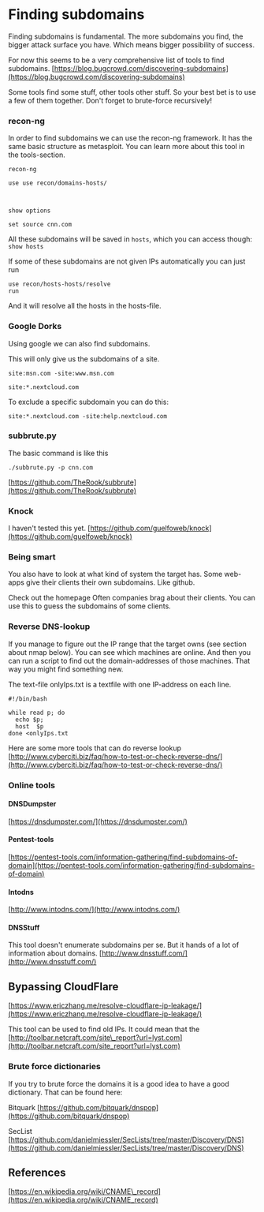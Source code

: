 # Finding subdomains

Finding subdomains is fundamental. The more subdomains you find, the bigger attack surface you have. Which means bigger possibility of success.

For now this seems to be a very comprehensive list of tools to find subdomains. [https://blog.bugcrowd.com/discovering-subdomains](https://blog.bugcrowd.com/discovering-subdomains)

Some tools find some stuff, other tools other stuff. So your best bet is to use a few of them together. Don't forget to brute-force recursively!

### recon-ng <a id="recon-ng"></a>

In order to find subdomains we can use the recon-ng framework. It has the same basic structure as metasploit. You can learn more about this tool in the tools-section.

```text
recon-ng

use use recon/domains-hosts/



show options

set source cnn.com
```

All these subdomains will be saved in `hosts`, which you can access though: `show hosts`

If some of these subdomains are not given IPs automatically you can just run

```text
use recon/hosts-hosts/resolve
run
```

And it will resolve all the hosts in the hosts-file.

### Google Dorks <a id="google-dorks"></a>

Using google we can also find subdomains.

This will only give us the subdomains of a site.

`site:msn.com -site:www.msn.com`

`site:*.nextcloud.com`

To exclude a specific subdomain you can do this:

`site:*.nextcloud.com -site:help.nextcloud.com`

### subbrute.py <a id="subbrutepy"></a>

The basic command is like this

`./subbrute.py -p cnn.com`

[https://github.com/TheRook/subbrute](https://github.com/TheRook/subbrute)

### Knock <a id="knock"></a>

I haven't tested this yet. [https://github.com/guelfoweb/knock](https://github.com/guelfoweb/knock)

### Being smart <a id="being-smart"></a>

You also have to look at what kind of system the target has. Some web-apps give their clients their own subdomains. Like github.

Check out the homepage Often companies brag about their clients. You can use this to guess the subdomains of some clients.

### Reverse DNS-lookup <a id="reverse-dns-lookup"></a>

If you manage to figure out the IP range that the target owns \(see section about nmap below\). You can see which machines are online. And then you can run a script to find out the domain-addresses of those machines. That way you might find something new.

The text-file onlyIps.txt is a textfile with one IP-address on each line.

```text
#!/bin/bash

while read p; do
  echo $p;
  host  $p
done <onlyIps.txt
```

Here are some more tools that can do reverse lookup [http://www.cyberciti.biz/faq/how-to-test-or-check-reverse-dns/](http://www.cyberciti.biz/faq/how-to-test-or-check-reverse-dns/)

### Online tools <a id="online-tools"></a>

#### DNSDumpster <a id="dnsdumpster"></a>

[https://dnsdumpster.com/](https://dnsdumpster.com/)

#### Pentest-tools <a id="pentest-tools"></a>

[https://pentest-tools.com/information-gathering/find-subdomains-of-domain](https://pentest-tools.com/information-gathering/find-subdomains-of-domain)

#### Intodns <a id="intodns"></a>

[http://www.intodns.com/](http://www.intodns.com/)

#### DNSStuff <a id="dnsstuff"></a>

This tool doesn't enumerate subdomains per se. But it hands of a lot of information about domains. [http://www.dnsstuff.com/](http://www.dnsstuff.com/)

## Bypassing CloudFlare <a id="bypassing-cloudflare"></a>

[https://www.ericzhang.me/resolve-cloudflare-ip-leakage/](https://www.ericzhang.me/resolve-cloudflare-ip-leakage/)

This tool can be used to find old IPs. It could mean that the [http://toolbar.netcraft.com/site\_report?url=lyst.com](http://toolbar.netcraft.com/site_report?url=lyst.com)

### Brute force dictionaries <a id="brute-force-dictionaries"></a>

If you try to brute force the domains it is a good idea to have a good dictionary. That can be found here:

Bitquark [https://github.com/bitquark/dnspop](https://github.com/bitquark/dnspop)

SecList [https://github.com/danielmiessler/SecLists/tree/master/Discovery/DNS](https://github.com/danielmiessler/SecLists/tree/master/Discovery/DNS)

## References <a id="references"></a>

[https://en.wikipedia.org/wiki/CNAME\_record](https://en.wikipedia.org/wiki/CNAME_record)

